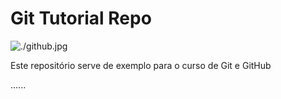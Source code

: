 # Git Tutorial Repo

![./github.jpg](GitHub)

Este repositório serve de exemplo para o curso de Git e GitHub

......
